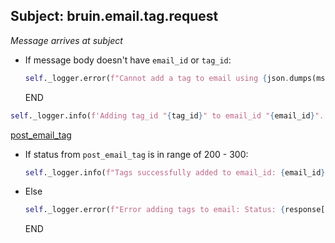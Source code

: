 ## Subject: bruin.email.tag.request

_Message arrives at subject_

* If message body doesn't have `email_id` or `tag_id`:
  ```python
  self._logger.error(f"Cannot add a tag to email using {json.dumps(msg)}. JSON malformed")
  ```
  END

```python
self._logger.info(f'Adding tag_id "{tag_id}" to email_id "{email_id}"...')
```

[post_email_tag](../repositories/bruin_repository/post_email_tag.md)

* If status from `post_email_tag` is in range of 200 - 300:
    ```python
    self._logger.info(f"Tags successfully added to email_id: {email_id} ")
    ```
* Else
    ```python
    self._logger.error(f"Error adding tags to email: Status: {response['status']} body: {response['body']}")
    ```
    END